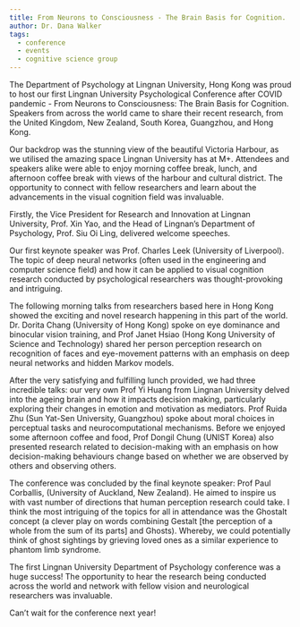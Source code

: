 ```yaml
---
title: From Neurons to Consciousness - The Brain Basis for Cognition. 
author: Dr. Dana Walker
tags:
  - conference
  - events
  - cognitive science group
---
```


The Department of Psychology at Lingnan University, Hong Kong was proud to host our first Lingnan University Psychological Conference after COVID pandemic - From Neurons to Consciousness: The Brain Basis for Cognition. Speakers from across the world came to share their recent research, from the United Kingdom, New Zealand, South Korea, Guangzhou, and Hong Kong. 

Our backdrop was the stunning view of the beautiful Victoria Harbour, as we utilised the amazing space Lingnan University has at M+. Attendees and speakers alike were able to enjoy morning coffee break, lunch, and afternoon coffee break with views of the harbour and cultural district. The opportunity to connect with fellow researchers and learn about the advancements in the visual cognition field was invaluable. 

Firstly, the Vice President for Research and Innovation at Lingnan University, Prof. Xin Yao, and the Head of Lingnan’s Department of Psychology, Prof. Siu Oi Ling, delivered welcome speeches.  

Our first keynote speaker was Prof. Charles Leek (University of Liverpool). The topic of deep neural networks (often used in the engineering and computer science field) and how it can be applied to visual cognition research conducted by psychological researchers was thought-provoking and intriguing.

The following morning talks from researchers based here in Hong Kong showed the exciting and novel research happening in this part of the world. Dr. Dorita Chang (University of Hong Kong) spoke on eye dominance and binocular vision training, and Prof Janet Hsiao (Hong Kong University of Science and Technology) shared her person perception research on recognition of faces and eye-movement patterns with an emphasis on deep neural networks and hidden Markov models. 

After the very satisfying and fulfilling lunch provided, we had three incredible talks: our very own Prof Yi Huang from Lingnan University delved into the ageing brain and how it impacts decision making, particularly exploring their changes in emotion and motivation as mediators. Prof Ruida Zhu (Sun Yat-Sen University, Guangzhou) spoke about moral choices in perceptual tasks and neurocomputational mechanisms. Before we enjoyed some afternoon coffee and food, Prof Dongil Chung (UNIST Korea) also presented research related to decision-making with an emphasis on how decision-making behaviours change based on whether we are observed by others and observing others.  

The conference was concluded by the final keynote speaker: Prof Paul Corballis, (University of Auckland, New Zealand). He aimed to inspire us with vast number of directions that human perception research could take. I think the most intriguing of the topics for all in attendance was the Ghostalt concept (a clever play on words combining Gestalt [the perception of a whole from the sum of its parts] and Ghosts). Whereby, we could potentially think of ghost sightings by grieving loved ones as a similar experience to phantom limb syndrome. 

The first Lingnan University Department of Psychology conference was a huge success! The opportunity to hear the research being conducted across the world and network with fellow vision and neurological researchers was invaluable. 

Can’t wait for the conference next year! 